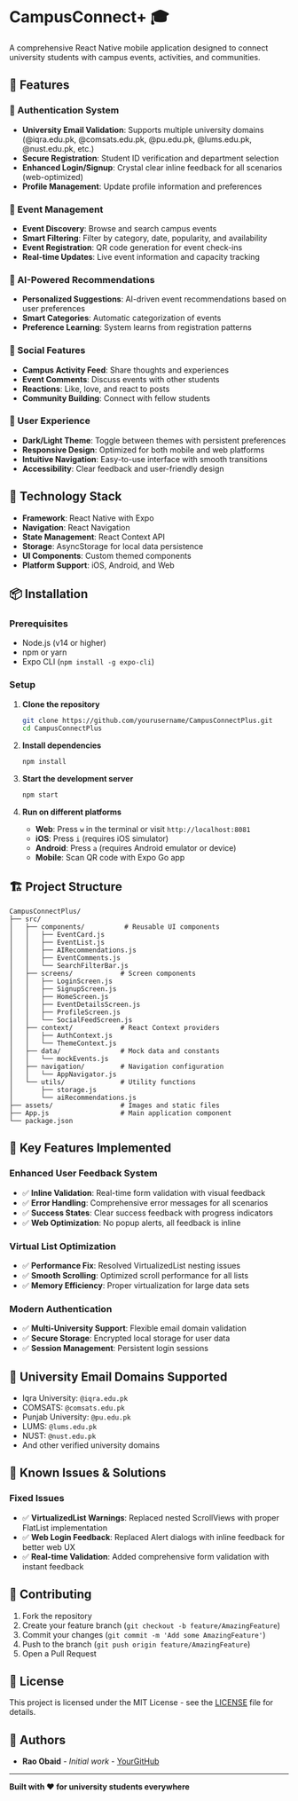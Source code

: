# CampusConnect+ 🎓

A comprehensive React Native mobile application designed to connect university students with campus events, activities, and communities.

## 📱 Features

### 🔐 Authentication System
- **University Email Validation**: Supports multiple university domains (@iqra.edu.pk, @comsats.edu.pk, @pu.edu.pk, @lums.edu.pk, @nust.edu.pk, etc.)
- **Secure Registration**: Student ID verification and department selection
- **Enhanced Login/Signup**: Crystal clear inline feedback for all scenarios (web-optimized)
- **Profile Management**: Update profile information and preferences

### 🎯 Event Management
- **Event Discovery**: Browse and search campus events
- **Smart Filtering**: Filter by category, date, popularity, and availability
- **Event Registration**: QR code generation for event check-ins
- **Real-time Updates**: Live event information and capacity tracking

### 🤖 AI-Powered Recommendations
- **Personalized Suggestions**: AI-driven event recommendations based on user preferences
- **Smart Categories**: Automatic categorization of events
- **Preference Learning**: System learns from registration patterns

### 💬 Social Features
- **Campus Activity Feed**: Share thoughts and experiences
- **Event Comments**: Discuss events with other students
- **Reactions**: Like, love, and react to posts
- **Community Building**: Connect with fellow students

### 🎨 User Experience
- **Dark/Light Theme**: Toggle between themes with persistent preferences
- **Responsive Design**: Optimized for both mobile and web platforms
- **Intuitive Navigation**: Easy-to-use interface with smooth transitions
- **Accessibility**: Clear feedback and user-friendly design

## 🚀 Technology Stack

- **Framework**: React Native with Expo
- **Navigation**: React Navigation
- **State Management**: React Context API
- **Storage**: AsyncStorage for local data persistence
- **UI Components**: Custom themed components
- **Platform Support**: iOS, Android, and Web

## 📦 Installation

### Prerequisites
- Node.js (v14 or higher)
- npm or yarn
- Expo CLI (`npm install -g expo-cli`)

### Setup
1. **Clone the repository**
   ```bash
   git clone https://github.com/yourusername/CampusConnectPlus.git
   cd CampusConnectPlus
   ```

2. **Install dependencies**
   ```bash
   npm install
   ```

3. **Start the development server**
   ```bash
   npm start
   ```

4. **Run on different platforms**
   - **Web**: Press `w` in the terminal or visit `http://localhost:8081`
   - **iOS**: Press `i` (requires iOS simulator)
   - **Android**: Press `a` (requires Android emulator or device)
   - **Mobile**: Scan QR code with Expo Go app

## 🏗️ Project Structure

```
CampusConnectPlus/
├── src/
│   ├── components/          # Reusable UI components
│   │   ├── EventCard.js
│   │   ├── EventList.js
│   │   ├── AIRecommendations.js
│   │   ├── EventComments.js
│   │   └── SearchFilterBar.js
│   ├── screens/            # Screen components
│   │   ├── LoginScreen.js
│   │   ├── SignupScreen.js
│   │   ├── HomeScreen.js
│   │   ├── EventDetailsScreen.js
│   │   ├── ProfileScreen.js
│   │   └── SocialFeedScreen.js
│   ├── context/            # React Context providers
│   │   ├── AuthContext.js
│   │   └── ThemeContext.js
│   ├── data/               # Mock data and constants
│   │   └── mockEvents.js
│   ├── navigation/         # Navigation configuration
│   │   └── AppNavigator.js
│   └── utils/              # Utility functions
│       ├── storage.js
│       └── aiRecommendations.js
├── assets/                 # Images and static files
├── App.js                  # Main application component
└── package.json
```

## 🎨 Key Features Implemented

### Enhanced User Feedback System
- ✅ **Inline Validation**: Real-time form validation with visual feedback
- ✅ **Error Handling**: Comprehensive error messages for all scenarios
- ✅ **Success States**: Clear success feedback with progress indicators
- ✅ **Web Optimization**: No popup alerts, all feedback is inline

### Virtual List Optimization
- ✅ **Performance Fix**: Resolved VirtualizedList nesting issues
- ✅ **Smooth Scrolling**: Optimized scroll performance for all lists
- ✅ **Memory Efficiency**: Proper virtualization for large data sets

### Modern Authentication
- ✅ **Multi-University Support**: Flexible email domain validation
- ✅ **Secure Storage**: Encrypted local storage for user data
- ✅ **Session Management**: Persistent login sessions

## 🎯 University Email Domains Supported

- Iqra University: `@iqra.edu.pk`
- COMSATS: `@comsats.edu.pk`
- Punjab University: `@pu.edu.pk`
- LUMS: `@lums.edu.pk`
- NUST: `@nust.edu.pk`
- And other verified university domains

## 🐛 Known Issues & Solutions

### Fixed Issues
- ✅ **VirtualizedList Warnings**: Replaced nested ScrollViews with proper FlatList implementation
- ✅ **Web Login Feedback**: Replaced Alert dialogs with inline feedback for better web UX
- ✅ **Real-time Validation**: Added comprehensive form validation with instant feedback

## 🤝 Contributing

1. Fork the repository
2. Create your feature branch (`git checkout -b feature/AmazingFeature`)
3. Commit your changes (`git commit -m 'Add some AmazingFeature'`)
4. Push to the branch (`git push origin feature/AmazingFeature`)
5. Open a Pull Request

## 📝 License

This project is licensed under the MIT License - see the [LICENSE](LICENSE) file for details.

## 👥 Authors

- **Rao Obaid** - *Initial work* - [YourGitHub](https://github.com/yourusername)


---

**Built with ❤️ for university students everywhere**
